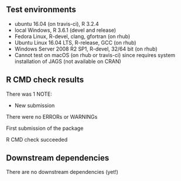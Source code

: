 ## Test environments

* ubuntu 16.04 (on travis-ci), R 3.2.4
* local Windows, R 3.6.1 (devel and release)
* Fedora Linux, R-devel, clang, gfortran (on rhub)
* Ubuntu Linux 16.04 LTS, R-release, GCC (on rhub)
* Windows Server 2008 R2 SP1, R-devel, 32/64 bit (on rhub)
* Cannot test on macOS (on rhub or travis-ci) since requires system installation of JAGS (not available on CRAN)

## R CMD check results

There was 1 NOTE:
- New submission

There were no ERRORs or WARNINGs

First submission of the package

R CMD check succeeded



## Downstream dependencies

There are no downstream dependencies (yet!)
